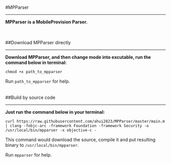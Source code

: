 #MPParser
***
__MPParser is a MobileProvision Parser.__ <br /> <br /> <br />

##Download MPParser directly
***
__Download MPParser, and then change mode into excutable, run the command below in terminal:__
    
    chmod +x path_to_mpparser

Run `path_to_mpparser` for help.
<br /><br /><br />
##Build by source code
***

__Just run the command below in your terminal:__

    curl https://raw.githubusercontent.com/ahui2823/MPParser/master/main.m | clang -fobjc-arc -framework Foundation -framework Security -o /usr/local/bin/mpparser -x objective-c - 
    
This command would download the source, compile it and put resulting binary to `/usr/local/bin/mpparser`.

Run `mpparser` for help.
